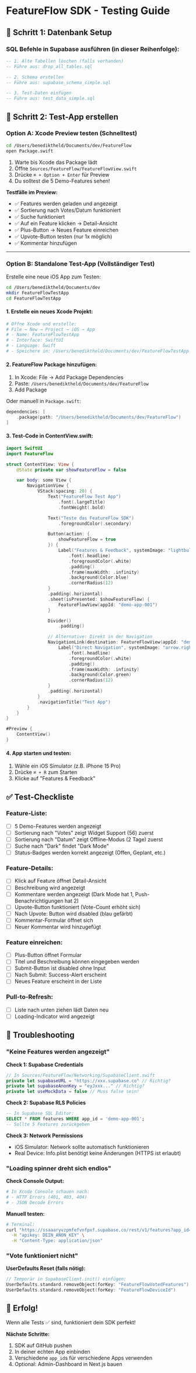 # FeatureFlow SDK - Testing Guide

## 🎯 Schritt 1: Datenbank Setup

### SQL Befehle in Supabase ausführen (in dieser Reihenfolge):

```sql
-- 1. Alte Tabellen löschen (falls vorhanden)
-- Führe aus: drop_all_tables.sql

-- 2. Schema erstellen
-- Führe aus: supabase_schema_simple.sql

-- 3. Test-Daten einfügen
-- Führe aus: test_data_simple.sql
```

## 🧪 Schritt 2: Test-App erstellen

### Option A: Xcode Preview testen (Schnelltest)

```bash
cd /Users/benediktheld/Documents/dev/FeatureFlow
open Package.swift
```

1. Warte bis Xcode das Package lädt
2. Öffne `Sources/FeatureFlow/FeatureFlowView.swift`
3. Drücke `⌘ + Option + Enter` für Preview
4. Du solltest die 5 Demo-Features sehen!

**Testfälle im Preview:**
- ✅ Features werden geladen und angezeigt
- ✅ Sortierung nach Votes/Datum funktioniert
- ✅ Suche funktioniert
- ✅ Auf ein Feature klicken → Detail-Ansicht
- ✅ Plus-Button → Neues Feature einreichen
- ✅ Upvote-Button testen (nur 1x möglich)
- ✅ Kommentar hinzufügen

---

### Option B: Standalone Test-App (Vollständiger Test)

Erstelle eine neue iOS App zum Testen:

```bash
cd /Users/benediktheld/Documents/dev
mkdir FeatureFlowTestApp
cd FeatureFlowTestApp
```

#### 1. Erstelle ein neues Xcode Projekt:

```bash
# Öffne Xcode und erstelle:
# File → New → Project → iOS → App
# - Name: FeatureFlowTestApp
# - Interface: SwiftUI
# - Language: Swift
# - Speichere in: /Users/benediktheld/Documents/dev/FeatureFlowTestApp
```

#### 2. FeatureFlow Package hinzufügen:

1. In Xcode: File → Add Package Dependencies
2. Paste: `/Users/benediktheld/Documents/dev/FeatureFlow`
3. Add Package

Oder manuell in `Package.swift`:
```swift
dependencies: [
    .package(path: "/Users/benediktheld/Documents/dev/FeatureFlow")
]
```

#### 3. Test-Code in ContentView.swift:

```swift
import SwiftUI
import FeatureFlow

struct ContentView: View {
    @State private var showFeatureFlow = false

    var body: some View {
        NavigationView {
            VStack(spacing: 20) {
                Text("FeatureFlow Test App")
                    .font(.largeTitle)
                    .fontWeight(.bold)

                Text("Teste das FeatureFlow SDK")
                    .foregroundColor(.secondary)

                Button(action: {
                    showFeatureFlow = true
                }) {
                    Label("Features & Feedback", systemImage: "lightbulb.fill")
                        .font(.headline)
                        .foregroundColor(.white)
                        .padding()
                        .frame(maxWidth: .infinity)
                        .background(Color.blue)
                        .cornerRadius(12)
                }
                .padding(.horizontal)
                .sheet(isPresented: $showFeatureFlow) {
                    FeatureFlowView(appId: "demo-app-001")
                }

                Divider()
                    .padding()

                // Alternative: Direkt in der Navigation
                NavigationLink(destination: FeatureFlowView(appId: "demo-app-001")) {
                    Label("Direct Navigation", systemImage: "arrow.right.circle.fill")
                        .font(.headline)
                        .foregroundColor(.white)
                        .padding()
                        .frame(maxWidth: .infinity)
                        .background(Color.green)
                        .cornerRadius(12)
                }
                .padding(.horizontal)
            }
            .navigationTitle("Test App")
        }
    }
}

#Preview {
    ContentView()
}
```

#### 4. App starten und testen:

1. Wähle ein iOS Simulator (z.B. iPhone 15 Pro)
2. Drücke `⌘ + R` zum Starten
3. Klicke auf "Features & Feedback"

## ✅ Test-Checkliste

### Feature-Liste:
- [ ] 5 Demo-Features werden angezeigt
- [ ] Sortierung nach "Votes" zeigt Widget Support (56) zuerst
- [ ] Sortierung nach "Datum" zeigt Offline-Modus (2 Tage) zuerst
- [ ] Suche nach "Dark" findet "Dark Mode"
- [ ] Status-Badges werden korrekt angezeigt (Offen, Geplant, etc.)

### Feature-Details:
- [ ] Klick auf Feature öffnet Detail-Ansicht
- [ ] Beschreibung wird angezeigt
- [ ] Kommentare werden angezeigt (Dark Mode hat 1, Push-Benachrichtigungen hat 2)
- [ ] Upvote-Button funktioniert (Vote-Count erhöht sich)
- [ ] Nach Upvote: Button wird disabled (blau gefärbt)
- [ ] Kommentar-Formular öffnet sich
- [ ] Neuer Kommentar wird hinzugefügt

### Feature einreichen:
- [ ] Plus-Button öffnet Formular
- [ ] Titel und Beschreibung können eingegeben werden
- [ ] Submit-Button ist disabled ohne Input
- [ ] Nach Submit: Success-Alert erscheint
- [ ] Neues Feature erscheint in der Liste

### Pull-to-Refresh:
- [ ] Liste nach unten ziehen lädt Daten neu
- [ ] Loading-Indicator wird angezeigt

## 🐛 Troubleshooting

### "Keine Features werden angezeigt"

**Check 1: Supabase Credentials**
```swift
// In Sources/FeatureFlow/Networking/SupabaseClient.swift
private let supabaseURL = "https://xxx.supabase.co" // Richtig?
private let supabaseAnonKey = "eyJxxx..." // Richtig?
private let useMockData = false // Muss false sein!
```

**Check 2: Supabase RLS Policies**
```sql
-- In Supabase SQL Editor:
SELECT * FROM features WHERE app_id = 'demo-app-001';
-- Sollte 5 Features zurückgeben
```

**Check 3: Network Permissions**
- iOS Simulator: Network sollte automatisch funktionieren
- Real Device: Info.plist benötigt keine Änderungen (HTTPS ist erlaubt)

### "Loading spinner dreht sich endlos"

**Check Console Output:**
```bash
# In Xcode Console schauen nach:
# - HTTP Errors (401, 403, 404)
# - JSON Decode Errors
```

**Manuell testen:**
```bash
# Terminal:
curl "https://ssaaaryvzpmfefvnfpxf.supabase.co/rest/v1/features?app_id=eq.demo-app-001" \
  -H "apikey: DEIN_ANON_KEY" \
  -H "Content-Type: application/json"
```

### "Vote funktioniert nicht"

**UserDefaults Reset (falls nötig):**
```swift
// Temporär in SupabaseClient.init() einfügen:
UserDefaults.standard.removeObject(forKey: "FeatureFlowVotedFeatures")
UserDefaults.standard.removeObject(forKey: "FeatureFlowDeviceId")
```

## 🎉 Erfolg!

Wenn alle Tests ✅ sind, funktioniert dein SDK perfekt!

**Nächste Schritte:**
1. SDK auf GitHub pushen
2. In deiner echten App einbinden
3. Verschiedene `app_id`s für verschiedene Apps verwenden
4. Optional: Admin-Dashboard in Next.js bauen
